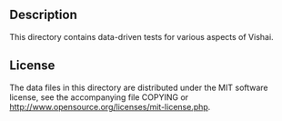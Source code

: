Description
------------

This directory contains data-driven tests for various aspects of Vishai.

License
--------

The data files in this directory are distributed under the MIT software
license, see the accompanying file COPYING or
http://www.opensource.org/licenses/mit-license.php.

